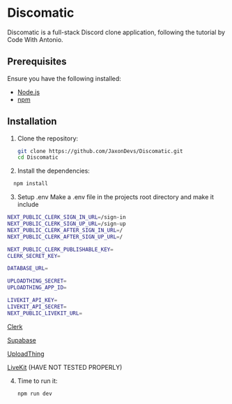# Discomatic

Discomatic is a full-stack Discord clone application, following the tutorial by Code With Antonio.

## Prerequisites

Ensure you have the following installed:

- [Node.js](https://nodejs.org/)
- [npm](https://www.npmjs.com/) 

## Installation

1. Clone the repository:
   ```bash
   git clone https://github.com/JaxonDevs/Discomatic.git
   cd Discomatic
   ```

  2. Install the dependencies:
```bash
  npm install
   ```

  3. Setup .env 
Make a .env file in the projects root directory
and make it include
```bash
NEXT_PUBLIC_CLERK_SIGN_IN_URL=/sign-in
NEXT_PUBLIC_CLERK_SIGN_UP_URL=/sign-up
NEXT_PUBLIC_CLERK_AFTER_SIGN_IN_URL=/
NEXT_PUBLIC_CLERK_AFTER_SIGN_UP_URL=/

NEXT_PUBLIC_CLERK_PUBLISHABLE_KEY=
CLERK_SECRET_KEY=

DATABASE_URL=

UPLOADTHING_SECRET=
UPLOADTHING_APP_ID=

LIVEKIT_API_KEY=
LIVEKIT_API_SECRET=
NEXT_PUBLIC_LIVEKIT_URL=
   ```

[Clerk](https://clerk.com/)

[Supabase](https://supabase.com/)

[UploadThing](https://uploadthing.com/)

[LiveKit](https://livekit.io/)   (HAVE NOT TESTED PROPERLY)

4. Time to run it:
   ```bash
   npm run dev
   ```

